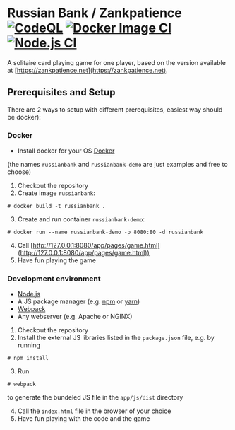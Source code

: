 # Russian Bank / Zankpatience [![CodeQL](https://github.com/theyellow/russian-bank/actions/workflows/codeql-analysis.yml/badge.svg)](https://github.com/theyellow/russian-bank/actions/workflows/codeql-analysis.yml) [![Docker Image CI](https://github.com/theyellow/russian-bank/actions/workflows/docker-image.yml/badge.svg)](https://github.com/theyellow/russian-bank/actions/workflows/docker-image.yml) [![Node.js CI](https://github.com/theyellow/russian-bank/actions/workflows/node.js.yml/badge.svg)](https://github.com/theyellow/russian-bank/actions/workflows/node.js.yml)

A solitaire card playing game for one player, based on the version available at [https://zankpatience.net](https://zankpatience.net).

## Prerequisites and Setup
There are 2 ways to setup with different prerequisites, easiest way should be docker):

### Docker
- Install docker for your OS [Docker](https://www.docker.com/)

(the names `russianbank` and `russianbank-demo` are just examples and free to choose)

1. Checkout the repository
2. Create image `russianbank`:
```
# docker build -t russianbank .
```
3. Create and run container `russianbank-demo`:
```
# docker run --name russianbank-demo -p 8080:80 -d russianbank
```
4. Call [http://127.0.0.1:8080/app/pages/game.html](http://127.0.0.1:8080/app/pages/game.html)) 
5. Have fun playing the game

### Development environment
- [Node.js](https://nodejs.org/en/)
- A JS package manager (e.g. [npm](https://www.npmjs.com/) or [yarn](https://yarnpkg.com/))
- [Webpack](https://webpack.js.org/)
- Any webserver (e.g. Apache or NGINX)

1. Checkout the repository
2. Install the external JS libraries listed in the `package.json` file, e.g. by running 
```
# npm install
```
3. Run 
```
# webpack
```
to generate the bundeled JS file in the `app/js/dist` directory

4. Call the `index.html` file in the browser of your choice
5. Have fun playing with the code and the game
